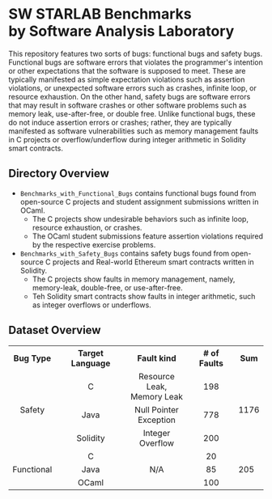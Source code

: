 # SW STARLAB Benchmarks<br>by Software Analysis Laboratory

This repository features two sorts of bugs: functional bugs and safety bugs. Functional bugs are software errors that violates the programmer's intention or other expectations that the software is supposed to meet. These are typically manifested as simple expectation violations such as assertion violations, or unexpected software errors such as crashes, infinite loop, or resource exhaustion. On the other hand, safety bugs are software errors that may result in software crashes or other software problems such as memory leak, use-after-free, or double free. Unlike functional bugs, these do not induce assertion errors or crashes; rather, they are typically manifested as software vulnerabilities such as memory management faults in C projects or overflow/underflow during integer arithmetic in Solidity smart contracts.

## Directory Overview

- `Benchmarks_with_Functional_Bugs` contains functional bugs found from open-source C projects and student assignment submissions written in OCaml.
    - The C projects show undesirable behaviors such as infinite loop, resource exhaustion, or crashes.
    - The OCaml student submissions feature assertion violations required by the respective exercise problems.
- `Benchmarks_with_Safety_Bugs` contains safety bugs found from open-source C projects and Real-world Ethereum smart contracts written in Solidity.
    - The C projects show faults in memory management, namely, memory-leak, double-free, or use-after-free. 
    - Teh Solidity smart contracts show faults in integer arithmetic, such as integer overflows or underflows.

## Dataset Overview
<table>
  <tbody>
    <tr>
      <th>Bug Type</th>
      <th align="center">Target Language</th>
      <th align="center">Fault kind</th>
      <th align="center"># of Faults</th>
      <th align="center">Sum</th>
    </tr>
  <tr>
    <td align="center" rowspan="3">Safety</td>
    <td align="center">C</td>
    <td align="center">Resource Leak,<br>Memory Leak</th>
    <td align="center">198</td>
    <td rowspan="3" align="center">1176</td> 
  </tr>
  <tr>
    <td align="center">Java</td>
    <td align="center">Null Pointer<br>Exception</th>
    <td align="center">778</td>
  </tr>
  <tr>
    <td align="center">Solidity</td>
    <td align="center">Integer<br>Overflow</th>
    <td align="center">200</td>
  </tr>
  <tr>
    <td align="center" rowspan="3">Functional</td>
    <td align="center">C</td>
    <td align="center" rowspan="3">N/A</th>
    <td align="center">20</td>
    <td rowspan="3">205</td> 
  </tr>
  <tr>
    <td align="center">Java</td>
    <td align="center">85</th>
  </tr>
  <tr>
    <td align="center">OCaml</td>
    <td align="center">100</th>
  </tr>
  </tbody>
</table>

